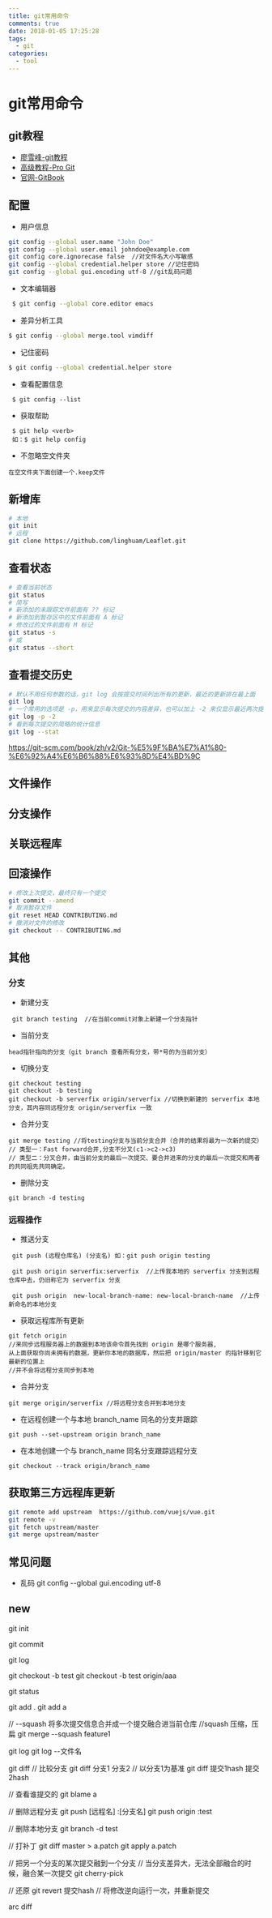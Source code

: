 ```yaml
---
title: git常用命令
comments: true
date: 2018-01-05 17:25:28
tags:
  - git
categories:
  - tool
---
```


# git常用命令

## git教程

- [廖雪峰-git教程](http://www.liaoxuefeng.com/wiki/0013739516305929606dd18361248578c67b8067c8c017b000)
- [高级教程-Pro Git](http://git.oschina.net/progit/)
- [官网-GitBook](https://git-scm.com/book/zh/v2)

<!-- more -->

## 配置

- 用户信息

```bash
git config --global user.name "John Doe"
git config --global user.email johndoe@example.com
git config core.ignorecase false  //对文件名大小写敏感
git config --global credential.helper store //记住密码
git config --global gui.encoding utf-8 //git乱码问题
```

* 文本编辑器
```bash
 $ git config --global core.editor emacs
```

* 差异分析工具
```bash
$ git config --global merge.tool vimdiff
```

* 记住密码
```bash
$ git config --global credential.helper store
```

* 查看配置信息
```
 $ git config --list
```

* 获取帮助
```
 $ git help <verb>
 如：$ git help config
```

* 不忽略空文件夹
```
在空文件夹下面创建一个.keep文件
```

## 新增库

```bash
# 本地
git init
# 远程
git clone https://github.com/linghuam/Leaflet.git
```

## 查看状态

```bash
# 查看当前状态
git status
# 简写
# 新添加的未跟踪文件前面有 ?? 标记
# 新添加到暂存区中的文件前面有 A 标记
# 修改过的文件前面有 M 标记
git status -s
# 或
git status --short
```

## 查看提交历史

```bash
# 默认不用任何参数的话，git log 会按提交时间列出所有的更新，最近的更新排在最上面
git log
# 一个常用的选项是 -p，用来显示每次提交的内容差异，也可以加上 -2 来仅显示最近两次提交
git log -p -2
# 看到每次提交的简略的统计信息
git log --stat
```

https://git-scm.com/book/zh/v2/Git-%E5%9F%BA%E7%A1%80-%E6%92%A4%E6%B6%88%E6%93%8D%E4%BD%9C

## 文件操作

## 分支操作

## 关联远程库

## 回滚操作

```bash
# 修改上次提交，最终只有一个提交
git commit --amend
# 取消暂存文件
git reset HEAD CONTRIBUTING.md
# 撤消对文件的修改
git checkout -- CONTRIBUTING.md
```

## 其他







### 分支

* 新建分支
```
 git branch testing  //在当前commit对象上新建一个分支指针
```

* 当前分支
```
head指针指向的分支（git branch 查看所有分支，带*号的为当前分支）
```

* 切换分支
```
git checkout testing
git checkout -b testing
git checkout -b serverfix origin/serverfix //切换到新建的 serverfix 本地分支，其内容同远程分支 origin/serverfix 一致
```

* 合并分支
```
git merge testing //将testing分支与当前分支合并（合并的结果将最为一次新的提交）
// 类型一：Fast forward合并,分支不分叉(c1->c2->c3)
// 类型二：分叉合并，由当前分支的最后一次提交、要合并进来的分支的最后一次提交和两者的共同祖先共同确定。
```

* 删除分支
```
git branch -d testing
```

### 远程操作

* 推送分支
```
 git push (远程仓库名) (分支名) 如：git push origin testing

 git push origin serverfix:serverfix  //上传我本地的 serverfix 分支到远程仓库中去，仍旧称它为 serverfix 分支

 git push origin  new-local-branch-name: new-local-branch-name  //上传新命名的本地分支
```

* 获取远程库所有更新
```
git fetch origin
//来同步远程服务器上的数据到本地该命令首先找到 origin 是哪个服务器,
从上面获取你尚未拥有的数据，更新你本地的数据库，然后把 origin/master 的指针移到它最新的位置上
//并不会将远程分支同步到本地
```

* 合并分支
```
git merge origin/serverfix //将远程分支合并到本地分支
```

* 在远程创建一个与本地 branch_name 同名的分支并跟踪
```
git push --set-upstream origin branch_name
```

* 在本地创建一个与 branch_name 同名分支跟踪远程分支
```
git checkout --track origin/branch_name
```

## 获取第三方远程库更新

```bash
git remote add upstream  https://github.com/vuejs/vue.git
git remote -v
git fetch upstream/master
git merge upstream/master
```

## 常见问题

* 乱码 git config --global gui.encoding utf-8



## new

git init

git commit

git log 

git checkout -b test
git checkout -b test origin/aaa

git status

git add .
git add a

// --squash 将多次提交信息合并成一个提交融合进当前仓库
//squash 压缩，压扁
git merge --squash feature1

git log
git log --文件名

git diff 
// 比较分支
git diff 分支1 分支2 // 以分支1为基准
git diff 提交1hash 提交2hash

// 查看谁提交的
git blame a

// 删除远程分支
git push [远程名] :[分支名]
git push origin :test

// 删除本地分支
git branch -d test

// 打补丁
git diff master > a.patch
git apply a.patch

// 把另一个分支的某次提交融到一个分支
// 当分支差异大，无法全部融合的时候，融合某一次提交
git cherry-pick

// 还原
git revert 提交hash // 将修改逆向运行一次，并重新提交

arc diff